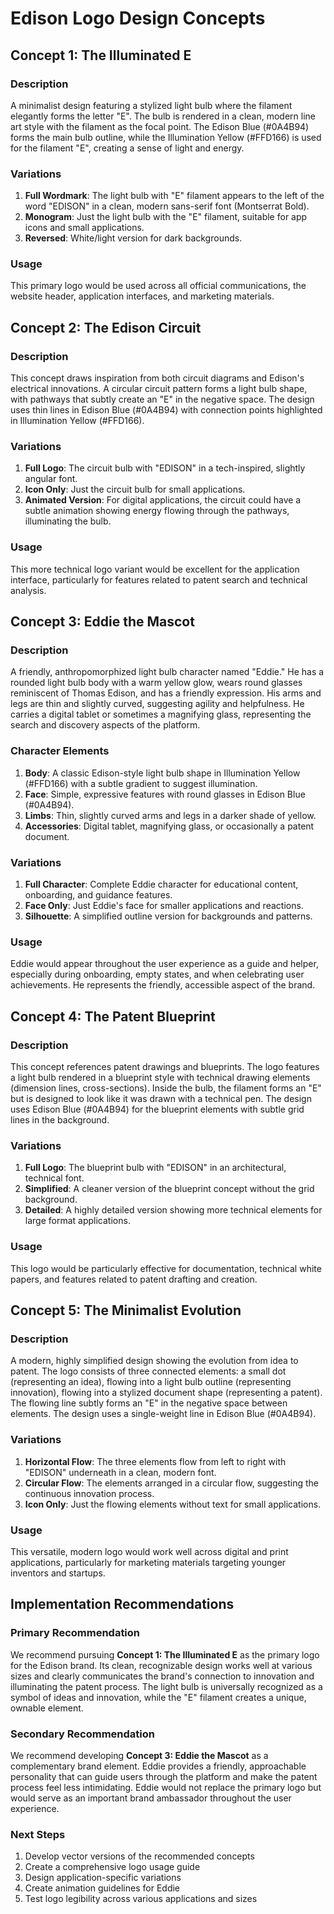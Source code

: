 # Edison Logo Design Concepts

## Concept 1: The Illuminated E

### Description
A minimalist design featuring a stylized light bulb where the filament elegantly forms the letter "E". The bulb is rendered in a clean, modern line art style with the filament as the focal point. The Edison Blue (#0A4B94) forms the main bulb outline, while the Illumination Yellow (#FFD166) is used for the filament "E", creating a sense of light and energy.

### Variations
1. **Full Wordmark**: The light bulb with "E" filament appears to the left of the word "EDISON" in a clean, modern sans-serif font (Montserrat Bold).
2. **Monogram**: Just the light bulb with the "E" filament, suitable for app icons and small applications.
3. **Reversed**: White/light version for dark backgrounds.

### Usage
This primary logo would be used across all official communications, the website header, application interfaces, and marketing materials.

## Concept 2: The Edison Circuit

### Description
This concept draws inspiration from both circuit diagrams and Edison's electrical innovations. A circular circuit pattern forms a light bulb shape, with pathways that subtly create an "E" in the negative space. The design uses thin lines in Edison Blue (#0A4B94) with connection points highlighted in Illumination Yellow (#FFD166).

### Variations
1. **Full Logo**: The circuit bulb with "EDISON" in a tech-inspired, slightly angular font.
2. **Icon Only**: Just the circuit bulb for small applications.
3. **Animated Version**: For digital applications, the circuit could have a subtle animation showing energy flowing through the pathways, illuminating the bulb.

### Usage
This more technical logo variant would be excellent for the application interface, particularly for features related to patent search and technical analysis.

## Concept 3: Eddie the Mascot

### Description
A friendly, anthropomorphized light bulb character named "Eddie." He has a rounded light bulb body with a warm yellow glow, wears round glasses reminiscent of Thomas Edison, and has a friendly expression. His arms and legs are thin and slightly curved, suggesting agility and helpfulness. He carries a digital tablet or sometimes a magnifying glass, representing the search and discovery aspects of the platform.

### Character Elements
1. **Body**: A classic Edison-style light bulb shape in Illumination Yellow (#FFD166) with a subtle gradient to suggest illumination.
2. **Face**: Simple, expressive features with round glasses in Edison Blue (#0A4B94).
3. **Limbs**: Thin, slightly curved arms and legs in a darker shade of yellow.
4. **Accessories**: Digital tablet, magnifying glass, or occasionally a patent document.

### Variations
1. **Full Character**: Complete Eddie character for educational content, onboarding, and guidance features.
2. **Face Only**: Just Eddie's face for smaller applications and reactions.
3. **Silhouette**: A simplified outline version for backgrounds and patterns.

### Usage
Eddie would appear throughout the user experience as a guide and helper, especially during onboarding, empty states, and when celebrating user achievements. He represents the friendly, accessible aspect of the brand.

## Concept 4: The Patent Blueprint

### Description
This concept references patent drawings and blueprints. The logo features a light bulb rendered in a blueprint style with technical drawing elements (dimension lines, cross-sections). Inside the bulb, the filament forms an "E" but is designed to look like it was drawn with a technical pen. The design uses Edison Blue (#0A4B94) for the blueprint elements with subtle grid lines in the background.

### Variations
1. **Full Logo**: The blueprint bulb with "EDISON" in an architectural, technical font.
2. **Simplified**: A cleaner version of the blueprint concept without the grid background.
3. **Detailed**: A highly detailed version showing more technical elements for large format applications.

### Usage
This logo would be particularly effective for documentation, technical white papers, and features related to patent drafting and creation.

## Concept 5: The Minimalist Evolution

### Description
A modern, highly simplified design showing the evolution from idea to patent. The logo consists of three connected elements: a small dot (representing an idea), flowing into a light bulb outline (representing innovation), flowing into a stylized document shape (representing a patent). The flowing line subtly forms an "E" in the negative space between elements. The design uses a single-weight line in Edison Blue (#0A4B94).

### Variations
1. **Horizontal Flow**: The three elements flow from left to right with "EDISON" underneath in a clean, modern font.
2. **Circular Flow**: The elements arranged in a circular flow, suggesting the continuous innovation process.
3. **Icon Only**: Just the flowing elements without text for small applications.

### Usage
This versatile, modern logo would work well across digital and print applications, particularly for marketing materials targeting younger inventors and startups.

## Implementation Recommendations

### Primary Recommendation
We recommend pursuing **Concept 1: The Illuminated E** as the primary logo for the Edison brand. Its clean, recognizable design works well at various sizes and clearly communicates the brand's connection to innovation and illuminating the patent process. The light bulb is universally recognized as a symbol of ideas and innovation, while the "E" filament creates a unique, ownable element.

### Secondary Recommendation
We recommend developing **Concept 3: Eddie the Mascot** as a complementary brand element. Eddie provides a friendly, approachable personality that can guide users through the platform and make the patent process feel less intimidating. Eddie would not replace the primary logo but would serve as an important brand ambassador throughout the user experience.

### Next Steps
1. Develop vector versions of the recommended concepts
2. Create a comprehensive logo usage guide
3. Design application-specific variations
4. Create animation guidelines for Eddie
5. Test logo legibility across various applications and sizes
